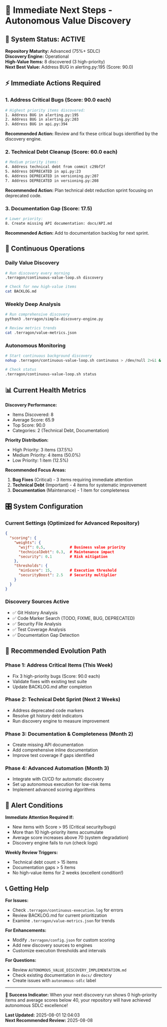# 🎯 Immediate Next Steps - Autonomous Value Discovery

## 🚀 System Status: **ACTIVE**

**Repository Maturity:** Advanced (75%+ SDLC)  
**Discovery Engine:** Operational  
**High-Value Items:** 8 discovered (3 high-priority)  
**Next Best Value:** Address BUG in alerting.py:195 (Score: 90.0)  

## ⚡ Immediate Actions Required

### 1. Address Critical Bugs (Score: 90.0 each)
```bash
# Highest priority items discovered:
1. Address BUG in alerting.py:195
2. Address BUG in alerting.py:203  
3. Address BUG in api.py:394
```

**Recommended Action:** Review and fix these critical bugs identified by the discovery engine.

### 2. Technical Debt Cleanup (Score: 60.0 each)
```bash
# Medium priority items:
4. Address technical debt from commit c29bf2f
5. Address DEPRECATED in api.py:23
6. Address DEPRECATED in versioning.py:207
7. Address DEPRECATED in versioning.py:208
```

**Recommended Action:** Plan technical debt reduction sprint focusing on deprecated code.

### 3. Documentation Gap (Score: 17.5)
```bash
# Lower priority:
8. Create missing API documentation: docs/API.md
```

**Recommended Action:** Add to documentation backlog for next sprint.

## 🔄 Continuous Operations

### Daily Value Discovery
```bash
# Run discovery every morning
.terragon/continuous-value-loop.sh discovery

# Check for new high-value items
cat BACKLOG.md
```

### Weekly Deep Analysis
```bash
# Run comprehensive discovery
python3 .terragon/simple-discovery-engine.py

# Review metrics trends
cat .terragon/value-metrics.json
```

### Autonomous Monitoring
```bash
# Start continuous background discovery
nohup .terragon/continuous-value-loop.sh continuous > /dev/null 2>&1 &

# Check status
.terragon/continuous-value-loop.sh status
```

## 📊 Current Health Metrics

**Discovery Performance:**
- Items Discovered: 8
- Average Score: 65.9
- Top Score: 90.0
- Categories: 2 (Technical Debt, Documentation)

**Priority Distribution:**
- High Priority: 3 items (37.5%)
- Medium Priority: 4 items (50.0%)  
- Low Priority: 1 item (12.5%)

**Recommended Focus Areas:**
1. **Bug Fixes** (Critical) - 3 items requiring immediate attention
2. **Technical Debt** (Important) - 4 items for systematic improvement
3. **Documentation** (Maintenance) - 1 item for completeness

## 🎛️ System Configuration

### Current Settings (Optimized for Advanced Repository)
```json
{
  "scoring": {
    "weights": {
      "wsjf": 0.5,           # Business value priority
      "technicalDebt": 0.3,  # Maintenance impact
      "security": 0.1        # Risk mitigation
    },
    "thresholds": {
      "minScore": 15,        # Execution threshold
      "securityBoost": 2.5   # Security multiplier
    }
  }
}
```

### Discovery Sources Active
- ✅ Git History Analysis
- ✅ Code Marker Search (TODO, FIXME, BUG, DEPRECATED)
- ✅ Security File Analysis
- ✅ Test Coverage Analysis
- ✅ Documentation Gap Detection

## 🔮 Recommended Evolution Path

### Phase 1: Address Critical Items (This Week)
- Fix 3 high-priority bugs (Score: 90.0 each)
- Validate fixes with existing test suite
- Update BACKLOG.md after completion

### Phase 2: Technical Debt Sprint (Next 2 Weeks)  
- Address deprecated code markers
- Resolve git history debt indicators
- Run discovery engine to measure improvement

### Phase 3: Documentation & Completeness (Month 2)
- Create missing API documentation
- Add comprehensive inline documentation
- Improve test coverage if gaps identified

### Phase 4: Advanced Automation (Month 3)
- Integrate with CI/CD for automatic discovery
- Set up autonomous execution for low-risk items
- Implement advanced scoring algorithms

## 🚨 Alert Conditions

**Immediate Attention Required If:**
- New items with Score > 95 (Critical security/bugs)
- More than 10 high-priority items accumulate
- Average score increases above 70 (system degradation)
- Discovery engine fails to run (check logs)

**Weekly Review Triggers:**
- Technical debt count > 15 items
- Documentation gaps > 5 items  
- No high-value items for 2 weeks (excellent condition!)

## 📞 Getting Help

**For Issues:**
- Check `.terragon/continuous-execution.log` for errors
- Review BACKLOG.md for current prioritization
- Examine `.terragon/value-metrics.json` for trends

**For Enhancements:**
- Modify `.terragon/config.json` for custom scoring
- Add new discovery sources to engines
- Customize execution thresholds and intervals

**For Questions:**
- Review `AUTONOMOUS_VALUE_DISCOVERY_IMPLEMENTATION.md`
- Check existing documentation in `docs/` directory
- Create issues with `autonomous-sdlc` label

---

**🎯 Success Indicator:** When your next discovery run shows 0 high-priority items and average scores below 40, your repository will have achieved autonomous SDLC excellence!

**Last Updated:** 2025-08-01 12:04:03  
**Next Recommended Review:** 2025-08-08